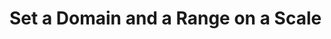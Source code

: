# Set a Domain and a Range on a Scale

<body>
  <script>
  
    // Add your code below this line
    const scale = d3.scaleLinear();
    scale.domain([250, 500]);
    scale.range([10, 150]);


    // Add your code above this line
    const output = scale(50);
    d3.select("body")
      .append("h2")
      .text(output);
  </script>
</body>
